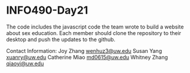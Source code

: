# INFO490-Day21

The code includes the javascript code the team wrote to build a website about sex education.
Each member should clone the repository to their desktop and push the updates to the github.

Contact Information: 
Joy Zhang wenhuz3@uw.edu
Susan Yang xuanry@uw.edu
Catherine Miao md0615@uw.edu
Whitney Zhang qiaoyi@uw.edu
